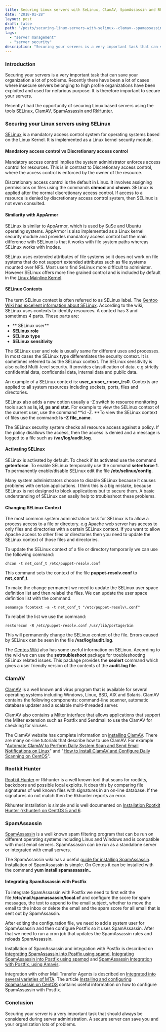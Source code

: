 ```yaml
---
title: Securing Linux servers with SeLinux, ClamAV, SpamAssassin and RkHunter
date: "2018-01-28"
layout: post
draft: false
path: "/posts/securing-linux-servers-with-selinux--clamav--spamassassin-and-rkhunter"
tags:
  - "server management"
  - "server security"
description: "Securing your servers is a very important task that can save your organization a lot of problems. Recently there have been a lot of cases where insecure servers belonging to high profile organizations have been exploited and used for nefarious purpose. It is therefore important to secure your servers."
---
```


### Introduction
Securing your servers is a very important task that can save your organization a lot of problems. Recently there have been a lot of cases where insecure servers belonging to high profile organizations have been exploited and used for nefarious purpose. It is therefore important to secure your servers.

Recently I had the opportunity of securing Linux based servers using the tools [SELinux](https://en.wikipedia.org/wiki/Security-Enhanced_Linux), [ClamAV](https://en.wikipedia.org/wiki/Clam_AntiVirus), [SpamAssassin ](https://en.wikipedia.org/wiki/SpamAssassin)and [RkHunter](https://en.wikipedia.org/wiki/Rkhunter).

### Securing your Linux servers using SELinux
[SELinux](https://en.wikipedia.org/wiki/Security-Enhanced_Linux") is a mandatory access control system for operating systems based on the Linux Kernel. It is implemented as a Linux kernel security module.

#### Mandatory access control vs Discretionary access control
Mandatory access control implies the system administrator enforces access control for resources. This is in contrast to Discretionary access control, where the access control is enforced by the owner of the resource.

Discretionary access control is the default in Linux. It involves assigning permissions on files using the commands **chmod** and **chown**. SELinux is applied after the normal discretionary access control. If access to a resource is denied by discretionary access control system, then SELinux is not even consulted.

#### Similarity with AppArmor
SELinux is similar to AppArmor, which is used by SuSe and Ubuntu operating systems. AppArmor is also implemented as a Linux kernel security module and provides mandatory access control but the main difference with SELinux is that it works with file system paths whereas SELinux works with Inodes.

SELinux uses extended attributes of file systems so it does not work on file systems that do not support extended attributes such as file systems mounted over NFS. Most users find SeLinux more difficult to administer. However SELinux offers more fine grained control and is included by default in the [Linux Mainline Kernel](https://en.wikipedia.org/wiki/Linux_kernel#MAINLINE).

#### SELinux Contexts
The term SELinux context is often referred to as SELinux label. The [Gentoo Wiki has excellent information about SELinux](https://wiki.gentoo.org/wiki/SELinux). According to the wiki, SELinux uses contexts to identify resources. A context has 3 and sometimes 4 parts. These parts are:

* ** SELinux user**
* **SELinux role**
* **SELinux type**
* **SELinux sensitivity**

The SELinux user and role is usually same for different uses and processes. In most cases the SELinux type differentiates the security context. It is sometimes referred to as the SELinux context. The SELinux sensitivity is also called Multi-level security. It provides classification of data. e.g strictly confidential data, confidential data, internal data and public data.

An example of a SELinux context is: **user_u:user_r:user_t:s0**. Contexts are applied to all system resources including sockets, ports, files and directories.

SELinux also adds a new option usually a -Z switch to resource monitoring tools such as **ls, id, ps and stat**. For example to view the SELinux context of the current user, use the command **id -Z. **To view the SELinux context of files use the command: **ls -Z file_name**.

The SELinux security system checks all resource access against a policy. If the policy disallows the access, then the access is denied and a message is logged to a file such as **/var/log/audit.log**.

#### Activating SELinux
SELinux is activated by default. To check if its activated use the command **getenforce**. To enable SELinux temporarily use the command **setenforce 1**. To permanently enable/disable SELinux edit the file **/etc/selinux/config**.

Many system administrators choose to disable SELinux because it causes problems with certain applications. I think this is a big mistake, because SELinux is not designed to block applications but to secure them. A basic understanding of SELinux can easily help to troubleshoot these problems.

#### Changing SELinux Context
The most common system administration task for SELinux is to allow a process access to a file or directory. e.g Apache web server has access to only files and directories with a certain SELinux context. If you want to allow Apache access to other files or directories then you need to update the SELinux context of those files and directories.

To update the SELinux context of a file or directory temporarily we can use the following command:

```
chcon -t net_conf_t /etc/puppet-resolv.conf
```

This command sets the context of the file **puppet-resolv.conf** to **net_conf_t**.

To make the change permanent we need to update the SELinux user space definition list and then relabel the files. We can update the user space definition list with the command:

```
semanage fcontext -a -t net_conf_t "/etc/puppet-resolv\.conf"
```

To relabel the list we use the command:

```
restorecon -R /etc/puppet-resolv.conf /usr/lib/portage/bin
```

This will permanently change the SELinux context of the file. Errors caused by SELinux can be seen in the file **/var/log/audit.log**.

The [Centos Wiki](http://wiki.centos.org/HowTos/SELinux) also has some useful information on SELinux. According to the wiki we can use the **setroubleshoot** package for troubleshooting SELinux related issues. This package provides the **sealert** command which gives a user friendly version of the contents of the **audit.log file**.

### ClamAV
[ClamAV](https://en.wikipedia.org/wiki/Clam_AntiVirus) is a well known anti virus program that is available for several operating systems including Windows, Linux, BSD, AIX and Solaris. ClamAV contains the following components: command-line scanner, automatic database updater and a scalable multi-threaded server.

ClamAV also contains a [Milter interface](https://en.wikipedia.org/wiki/Milter) that allows applications that support the Milter extension such as Postfix and Sendmail to use the ClamAV for checking for viruses.

The ClamAV website has complete information on [installing ClamAV](http://www.clamav.net/doc/install.html). There are many on-line tutorials that describe how to use ClamAV. For example "[Automate ClamAV to Perform Daily System Scan and Send Email Notifications on Linux](https://www.lisenet.com/2014/automate-clamav-to-perform-daily-system-scan-and-send-email-notifications-on-linux/)" and "[How to Install ClamAV and Configure Daily Scanning on CentOS](https://www.centosblog.com/how-to-install-clamav-and-configure-daily-scanning-on-centos/)".

### Rootkit Hunter
[Rootkit Hunter](http://rkhunter.sourceforge.net/) or Rkhunter is a well known tool that scans for rootkits, backdoors and possible local exploits. It does this by comparing file signatures of well known files with signatures in an on-line database. If the signatures do not match then the Rkhunter reports an error.

Rkhunter installation is simple and is well documented on [Installation Rootkit Hunter (rkhunter) on CentOS 5 and 6](http://www.woktron.com/secure/knowledgebase/79/Installation-Rootkit-Hunter-rkhunter-on-CentOS-5-and-6.html).

### SpamAssassin
[SpamAssassin](https://en.wikipedia.org/wiki/SpamAssassin) is a well known spam filtering program that can be run on different operating systems including Linux and Windows and is compatible with most email servers. SpamAssassin can be run as a standalone server or integrated with email servers.

The SpamAssassin wiki has a useful [guide for installing SpamAssassin](http://wiki.apache.org/spamassassin/SingleUserUnixInstall). Installation of SpamAssassin is simple. On Centos it can be installed with the command **yum install spamassassin.**.

#### Integrating SpamAssassin with Postfix
To integrate SpamAssassin with Postfix we need to first edit the file **/etc/mail/spamassassin/local.cf** and configure the score for spam messages, the text to append to the email subject, whether to move the email to the inbox or delete the email and the spam score for all email that is sent out by SpamAssassin.

After editing the configuration file, we need to add a system user for SpamAssassin and then configure Postfix so it uses SpamAssassin. After that we need to run a cron job that updates the SpamAssassin rules and reloads SpamAssassin.

Installation of SpamAssassin and integration with Postfix is described on [Integrating SpamAssassin into Postfix using spamd](http://wiki.apache.org/spamassassin/IntegratedSpamdInPostfix), [Integrating SpamAssassin into Postfix using spampd](http://wiki.apache.org/spamassassin/IntegratePostfixViaSpampd) and [SpamAssassin Integration with Postfix, using Amavis](http://wiki.apache.org/spamassassin/IntegratedInPostfixWithAmavis).

Integration with other Mail Transfer Agents is described on [Integrated into several varieties of MTA](http://wiki.apache.org/spamassassin/IntegratedInMta). The article [Installing and configuring Spamassassin on CentOS](http://www.rackspace.com/knowledge_center/article/installing-and-configuring-spamassassin-on-centos) contains useful information on how to configure SpamAssassin with Postfix.

### Conclusion
Securing your server is a very important task that should always be considered during server administration. A secure server can save you and your organization lots of problems.
